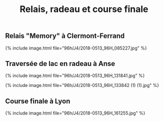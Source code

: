 ﻿---
title: "Relais, radeau et course finale"
permalink: /96h/J4/
sidebar:
  nav: "96h"
---

## Relais "Memory" à Clermont-Ferrand

{% include image.html file="96h/J4/2018-0513_96H_085227.jpg" %}

## Traversée de lac en radeau à Anse

{% include image.html file="96h/J4/2018-0513_96H_131841.jpg" %}

{% include image.html file="96h/J4/2018-0513_96H_133842 (1) (1).jpg" %}

## Course finale à Lyon

{% include image.html file="96h/J4/2018-0513_96H_161255.jpg" %}
